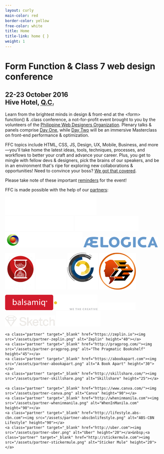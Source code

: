 ```yaml
---
layout: curly
main-color: red
border-color: yellow
free-color:	white
title: Home
title-link: home { }
weight: 1
---
```


# Form Function & Class&nbsp;7 web&nbsp;design conference

## 22-23 October 2016 <br> Hive Hotel, <abbr title="Quezon City">Q.C.</abbr>

Learn from the brightest minds in design & front-end at the \<form\> function() & .class conference, a not-for-profit event brought to you by the volunteers of the <a href="http://pwdo.org">Philippine Web Designers Organization</a>. Plenary talks & panels comprise <a href="/speakers/">Day One</a>, while <a href="/masterclass/">Day Two</a> will be an immersive Masterclass on front-end performance & optimization.

FFC topics include HTML, CSS, JS, Design, UX, Mobile, Business, and more—you'll take home the latest ideas, tools, techniques, processes, and workflows to better your craft and advance your career. Plus, you get to mingle with fellow devs & designers, pick the brains of our speakers, and be in an environment that's ripe for exploring new collaborations & opportunities! Need to convince your boss? <a href="/convince/">We got that covered</a>.

Please take note of these important <a href="/reminders/">reminders</a> for the event!

<p id="sponsors">FFC is made possible with the help of our <a target="_blank" href="sponsor.pdf">partners</a>:</p>

<p class="sponsor-row">
    <a class="partner" target="_blank" href="https://www.pangalan.com"><img src="/assets/partner-pangalan.png" alt="Pangalan.com" height="60"></a>
    <a class="partner" target="_blank" href="https://www.z.com"><img src="/assets/partner-z.png" alt="Z.com" height="50"></a>
    <a class="partner" target="_blank" href="http://humanfactors.com/"><img src="/assets/partner-humanfactorsintl.png" alt="Human Factors International" height="50"></a>
    <a class="partner" target="_blank" href="http://pcci.com.ph/"><img src="/assets/partner-pcci.png" alt="Philippine Center for Creative Imaging" height="50"></a>
    <a class="partner" target="_blank" href="http://aelogica.com/"><img src="/assets/partner-aelogica.png" alt="Aelogica" height="35"></a>
</p>

<p class="sponsor-row">
    <a class="partner" target="_blank" href="https://www.facebook.com/ustcodec/"><img src="/assets/partner-ustcodec.png" alt="UST Coders Development Circle" height="120"></a>
    <a class="partner" target="_blank" href="https://www.facebook.com/TomasinoWeb/"><img src="/assets/partner-usttomasinoweb.png" alt="UST TomasinoWeb" height="100"></a>
    <a class="partner" target="_blank" href="http://dlsu-lscs.org/"><img src="/assets/partner-lscs.png" alt="DLSU La Salle Computer Society" height="120"></a>
    <a class="partner" target="_blank" href="https://www.facebook.com/USTInformationSystemsSociety/"><img src="/assets/partner-ustiss.png" alt="UST Information Systems Society" height="120"></a>
</p>
<p class="sponsor-row">
    <a class="partner" target="_blank" href="https://balsamiq.com/"><img src="/assets/partner-balsamiq.png" alt="Balsamiq" height="50"></a>
    <a class="partner" target="_blank" href="https://web.design/"><img src="/assets/partner-dotdesign.png" alt=".design" height="50"></a> 
    <a class="partner" target="_blank" href="http://www.axure.com/"><img src="/assets/partner-axure.png" alt="Axure" height="25"></a> 
    <a class="partner" target="_blank" href="https://sketchapp.com/"><img src="/assets/partner-sketch.png" alt="Sketch" height="35"></a> 
    <a class="partner" target="_blank" href="http://www.teradoor.com/"><img src="/assets/partner-teradoor.png" alt="Teradoor" height="50"></a>     
    
    <a class="partner" target="_blank" href="https://zeplin.io"><img src="/assets/partner-zeplin.png" alt="Zeplin" height="40"></a> 
    <a class="partner" target="_blank" href="http://pragprog.com/"><img src="/assets/partner-pragprog.png" alt="The Pragmatic Bookshelf" height="45"></a> 
    <a class="partner" target="_blank" href="https://abookapart.com"><img src="/assets/partner-abookapart.png" alt="A Book Apart" height="30"></a> 
    <a class="partner" target="_blank" href="http://skillshare.com/"><img src="/assets/partner-skillshare.png" alt="Skillshare" height="25"></a>   

    <a class="partner" target="_blank" href="https://www.canva.com/"><img src="/assets/partner-canva.png" alt="Canva" height="90"></a> 
    <a class="partner" target="_blank" href="http://wheninmanila.com"><img src="/assets/partner-wheninmanila.png" alt="WhenInManila.com" height="90"></a> 
    <a class="partner" target="_blank" href="http://lifestyle.abs-cbn.com"><img src="/assets/partner-abscbnlifestyle.png" alt="ABS-CBN Lifestyle" height="90"></a> 
    <a class="partner" target="_blank" href="http://uber.com"><img src="/assets/partner-uber.png" alt="Uber" height="20"></a>&nbsp;<a class="partner" target="_blank" href="http://stickermule.com"><img src="/assets/partner-stickermule.png" alt="Sticker Mule" height="20"></a> 
</p>
